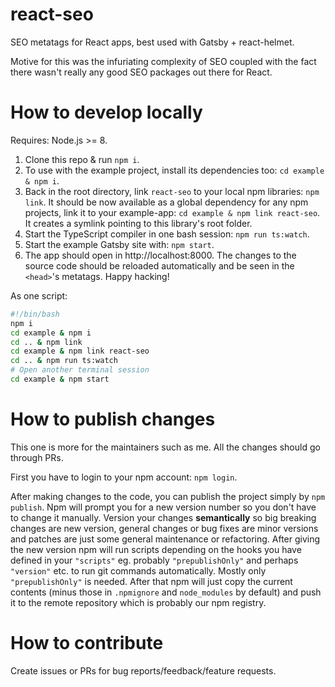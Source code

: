 # react-seo

SEO metatags for React apps, best used with Gatsby + react-helmet.

Motive for this was the infuriating complexity of SEO coupled with the fact there wasn't really any good SEO packages out there for React.

# How to develop locally

Requires: Node.js >= 8.

1) Clone this repo & run `npm i`.
2) To use with the example project, install its dependencies too: `cd example & npm i`.
3) Back in the root directory, link `react-seo` to your local npm libraries: `npm link`. It should be now available as a global dependency for any npm projects, link it to your example-app: `cd example & npm link react-seo`. It creates a symlink pointing to this library's root folder.
4) Start the TypeScript compiler in one bash session: `npm run ts:watch`.
5) Start the example Gatsby site with: `npm start`.
6) The app should open in http://localhost:8000. The changes to the source code should be reloaded automatically and be seen in the `<head>`'s metatags. Happy hacking!

As one script:
```bash
#!/bin/bash
npm i
cd example & npm i
cd .. & npm link
cd example & npm link react-seo
cd .. & npm run ts:watch
# Open another terminal session
cd example & npm start
```

# How to publish changes

This one is more for the maintainers such as me. All the changes should go through PRs.

First you have to login to your npm account: `npm login`.

After making changes to the code, you can publish the project simply by `npm publish`. Npm will prompt you for a new version number so you don't have to change it manually. Version your changes **semantically** so big breaking changes are new version, general changes or bug fixes are minor versions and patches are just some general maintenance or refactoring. After giving the new version npm will run scripts depending on the hooks you have defined in your `"scripts"` eg. probably `"prepublishOnly"` and perhaps `"version"` etc. to run git commands automatically. Mostly only `"prepublishOnly"` is needed. After that npm will just copy the current contents (minus those in `.npmignore` and `node_modules` by default) and push it to the remote repository which is probably our npm registry.

# How to contribute

Create issues or PRs for bug reports/feedback/feature requests.